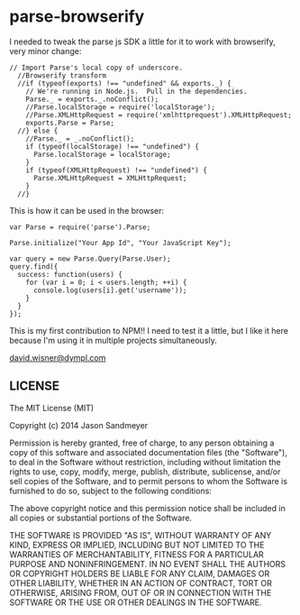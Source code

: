 parse-browserify
================

I needed to tweak the parse js SDK a little for it to work with browserify, very minor change:

```
// Import Parse's local copy of underscore.
  //Browserify transform
  //if (typeof(exports) !== "undefined" && exports._) {
    // We're running in Node.js.  Pull in the dependencies.
    Parse._ = exports._.noConflict();
    //Parse.localStorage = require('localStorage');
    //Parse.XMLHttpRequest = require('xmlhttprequest').XMLHttpRequest;
    exports.Parse = Parse;
  //} else {
    //Parse._ = _.noConflict();
    if (typeof(localStorage) !== "undefined") {
      Parse.localStorage = localStorage;
    }
    if (typeof(XMLHttpRequest) !== "undefined") {
      Parse.XMLHttpRequest = XMLHttpRequest;
    }
  //}
```

This is how it can be used in the browser:


```
var Parse = require('parse').Parse;
 
Parse.initialize("Your App Id", "Your JavaScript Key");
 
var query = new Parse.Query(Parse.User);
query.find({
  success: function(users) {
    for (var i = 0; i < users.length; ++i) {
      console.log(users[i].get('username'));
    }
  }
});

```

This is my first contribution to NPM!! I need to test it a little, but I like it here because I'm using it in multiple projects simultaneously.

<david.wisner@dympl.com>

## LICENSE

The MIT License (MIT)

Copyright (c) 2014 Jason Sandmeyer

Permission is hereby granted, free of charge, to any person obtaining a copy of this software and associated documentation files (the "Software"), to deal in the Software without restriction, including without limitation the rights to use, copy, modify, merge, publish, distribute, sublicense, and/or sell copies of the Software, and to permit persons to whom the Software is furnished to do so, subject to the following conditions:

The above copyright notice and this permission notice shall be included in all copies or substantial portions of the Software.

THE SOFTWARE IS PROVIDED "AS IS", WITHOUT WARRANTY OF ANY KIND, EXPRESS OR IMPLIED, INCLUDING BUT NOT LIMITED TO THE WARRANTIES OF MERCHANTABILITY, FITNESS FOR A PARTICULAR PURPOSE AND NONINFRINGEMENT. IN NO EVENT SHALL THE AUTHORS OR COPYRIGHT HOLDERS BE LIABLE FOR ANY CLAIM, DAMAGES OR OTHER LIABILITY, WHETHER IN AN ACTION OF CONTRACT, TORT OR OTHERWISE, ARISING FROM, OUT OF OR IN CONNECTION WITH THE SOFTWARE OR THE USE OR OTHER DEALINGS IN THE SOFTWARE.

